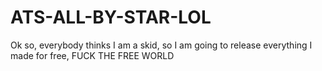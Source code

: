 # ATS-ALL-BY-STAR-LOL
Ok so, everybody thinks I am a skid, so I am going to release everything I made for free, FUCK THE FREE WORLD
